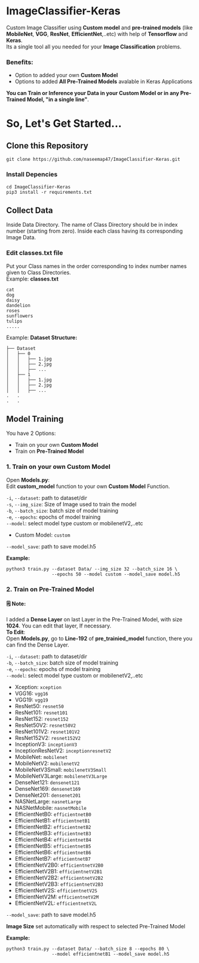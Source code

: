 # ImageClassifier-Keras
Custom Image Classifier using **Custom model** and **pre-trained models** (like **MobileNet**, **VGG**, **ResNet**, **EfficientNet**,..etc) with help of **Tensorflow** and **Keras**.<br>
Its a single tool all you needed for your **Image Classification** problems.<br>
### Benefits:
- Option to added your own **Custom Model**
- Options to added **All Pre-Trained Models** avalable in Keras Applications

**You can Train or Inference your Data in your Custom Model or in any Pre-Trained Model, "in a single line"**.

# So, Let's Get Started...
## Clone this Repository
```
git clone https://github.com/naseemap47/ImageClassifier-Keras.git
```
### Install Depencies
```
cd ImageClassifier-Keras
pip3 install -r requirements.txt
```
## Collect Data
Inside Data Directory.
The name of Class Directory should be in index number (starting from zero).
Inside each class having its corresponding Image Data.<br>
### Edit **classes.txt** file
Put your Class names in the order corresponding to index number names given to Class Directories.<br>
Example:
**classes.txt**
```
cat
dog
daisy
dandelion
roses
sunflowers
tulips
.....
```
Example:
**Dataset Structure:**
```
├── Dataset
│   ├── 0
│   │   ├── 1.jpg
│   │   ├── 2.jpg
│   │   ├── ...
│   ├── 1
│   │   ├── 1.jpg
│   │   ├── 2.jpg
│   │   ├── ...
.   .
.   .
```
## Model Training
You have 2 Options:
- Train on your own **Custom Model**
- Train on **Pre-Trained Model**

### 1. Train on your own Custom Model

Open **Models.py**: <br>
Edit **custom_model** function to your own **Custom Model** Function.

`-i`, `--dataset`: path to dataset/dir <br>
`-s`, `--img_size`: Size of Image used to train the model <br>
`-b`, `--batch_size`: batch size of model training <br>
`-e`, `--epochs`: epochs of model training <br>
`--model`: select model type custom or mobilenetV2,..etc <br>
- Custom Model: `custom`

`--model_save`: path to save model.h5

**Example:**
```
python3 train.py --dataset Data/ --img_size 32 --batch_size 16 \
                 --epochs 50 --model custom --model_save model.h5
```

### 2. Train on Pre-Trained Model

#### 🗒️ Note:<br>

I added a **Dense Layer** on last Layer in the Pre-Trained Model, with size **1024**. You can edit that layer, If necessary.<br>
**To Edit**:<br>
Open **Models.py**, go to **Line-192** of **pre_trainied_model** function, there you can find the Dense Layer.

`-i`, `--dataset`: path to dataset/dir <br>
`-b`, `--batch_size`: batch size of model training <br>
`-e`, `--epochs`: epochs of model training <br>
`--model`: select model type custom or mobilenetV2,..etc <br>
- Xception: `xception` <br>
- VGG16: `vgg16` <br>
- VGG19: `vgg19` <br>
- ResNet50: `resnet50` <br>
- ResNet101: `resnet101` <br>
- ResNet152: `resnet152` <br>
- ResNet50V2: `resnet50V2` <br>
- ResNet101V2: `resnet101V2` <br>
- ResNet152V2: `resnet152V2` <br>
- InceptionV3: `inceptionV3` <br>
- InceptionResNetV2: `inceptionresnetV2` <br>
- MobileNet: `mobilenet` <br>
- MobileNetV2: `mobilenetV2` <br>
- MobileNetV3Small: `mobilenetV3Small` <br>
- MobileNetV3Large: `mobilenetV3Large` <br>
- DenseNet121: `densenet121` <br>
- DenseNet169: `densenet169` <br>
- DenseNet201: `densenet201` <br>
- NASNetLarge: `nasnetLarge` <br>
- NASNetMobile: `nasnetMobile` <br>
- EfficientNetB0: `efficientnetB0` <br>
- EfficientNetB1: `efficientnetB1` <br>
- EfficientNetB2: `efficientnetB2` <br>
- EfficientNetB3: `efficientnetB3` <br>
- EfficientNetB4: `efficientnetB4` <br>
- EfficientNetB5: `efficientnetB5` <br>
- EfficientNetB6: `efficientnetB6` <br>
- EfficientNetB7: `efficientnetB7` <br>
- EfficientNetV2B0: `efficientnetV2B0` <br>
- EfficientNetV2B1: `efficientnetV2B1` <br>
- EfficientNetV2B2: `efficientnetV2B2` <br>
- EfficientNetV2B3: `efficientnetV2B3` <br>
- EfficientNetV2S: `efficientnetV2S` <br>
- EfficientNetV2M: `efficientnetV2M` <br>
- EfficientNetV2L: `efficientnetV2L` <br>

`--model_save`: path to save model.h5

**Image Size** set automatically with respect to selected Pre-Trained Model

**Example:**
```
python3 train.py --dataset Data/ --batch_size 8 --epochs 80 \
                 --model efficientnetB1 --model_save model.h5
```

